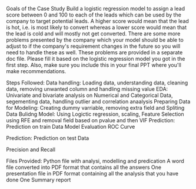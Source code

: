 Goals of the Case Study
Build a logistic regression model to assign a lead score between 0 and 100 to each of the leads which can be used by the company to target potential leads. A higher score would mean that the lead is hot, i.e. is most likely to convert whereas a lower score would mean that the lead is cold and will mostly not get converted.
There are some more problems presented by the company which your model should be able to adjust to if the company's requirement changes in the future so you will need to handle these as well. These problems are provided in a separate doc file. Please fill it based on the logistic regression model you got in the first step. Also, make sure you include this in your final PPT where you'll make recommendations.


Steps Followed: 
  Data handling: Loading data, understanding data, cleaning data, removing unwanted column and handling missing value
  EDA: Univariate and bivariate analysis on Numerical and Categorical Data,  segementing data, handling outlier and correlation anaalysis
  Preparing Data for Modeling: Creating dummy varriable, removing extra field and Spliting Data
  Bulidng Model: Using Logictic regression, scaling, Feature Selection using RFE and removal field based on pvalue and then VIF
  Prediction: Prediction on train Data
  Model Evaluation
  ROC Curve
	
  Prediction: Prediction on test Data
	
  Precision and Recall


Files Provided:
   Python file with analysi, modelling and predication
   A word file converted into PDF format that contains all the answers
   One presentation file in PDF format containing all the analysis that you have done
   One Summary report
  
  
  

